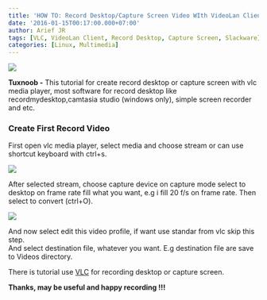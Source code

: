 ```yaml
---
title: 'HOW TO: Record Desktop/Capture Screen Video WIth VideoLan Client (VLC) Media Player'
date: '2016-01-15T00:17:00.000+07:00'
author: Arief JR
tags: [VLC, VideoLan Client, Record Desktop, Capture Screen, Slackware]
categories: [Linux, Multimedia]
---
```


![](https://2.bp.blogspot.com/-QZn1DElSoGQ/VpU8TtEFIKI/AAAAAAAACvM/-za101SKpc0/s1600/Screenshot_20160113_004439.png)

**Tuxnoob -** This tutorial for create record desktop or capture screen with vlc media player, most software for record desktop like recordmydesktop,camtasia studio (windows only), simple screen recorder and etc.

### Create First Record Video

First open vlc media player, select media and choose stream or can use shortcut keyboard with ctrl+s.  

![](https://2.bp.blogspot.com/-IHH6NP8m_pQ/VpfU4OVF5xI/AAAAAAAACvg/JPaL3d9C7w4/s1600/Screenshot_20160114_235828.png)

After selected stream, choose capture device on capture mode select to desktop on frame rate fill what you want, e.g i fill 20 f/s on frame rate. Then select to convert (ctrl+O).  

![](https://2.bp.blogspot.com/-rSAIjgECHME/VpfWw9iTv0I/AAAAAAAACvs/fJ9IawmHVts/s1600/Screenshot_20160115_000756.png)

And now select edit this video profile, if want use standar from vlc skip this step.  
And select destination file, whatever you want. E.g destination file are save to Videos directory.  

There is tutorial use [VLC](https://tuxnoob.com/tags/VLC) for recording desktop or capture screen. 


**Thanks, may be useful and happy recording !!!**